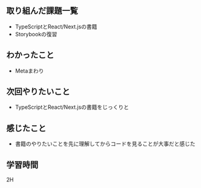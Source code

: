 ## 取り組んだ課題一覧

- TypeScriptとReact/Next.jsの書籍
- Storybookの復習

## わかったこと

- Metaまわり

## 次回やりたいこと

- TypeScriptとReact/Next.jsの書籍をじっくりと

## 感じたこと

- 書籍のやりたいことを先に理解してからコードを見ることが大事だと感じた
## 学習時間

2H
